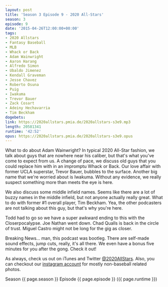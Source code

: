 ```yaml
---
layout: post
title: 'Season 3 Episode 9 - 2020 All-Stars'
season: 3
episode: 9
date: '2015-04-26T12:00:00+00:00'
tags:
- 2020 Allstars
- Fantasy Baseball
- MLB
- Whack or Back
- Adam Wainwright
- Aaron Harang
- Alfredo Simon
- Ubaldo Jimenez
- Kendall Graveman
- Jesse Chavez
- Roberto Osuna
- Puig
- Iwakuma
- Trevor Bauer
- Zack Cosart
- Adeiny Hechavarria
- Tim Beckham
dogebets:
link: https://2020allstars.pmia.de/2020allstars-s3e9.mp3
length: 20581341
runtime: '42:52'
opus: https://2020allstars.pmia.de/2020allstars-s3e9.opus
---
```

What to do about Adam Wainwright?  In typical 2020 All-Star fashion, we talk about guys that are nowhere near his caliber, but that's what you've come to expect from us.  A change of pace, we discuss old guys that you could replace him with in an impromptu Whack or Back.  Our love affair with former UCLA superstar, Trevor Bauer, bubbles to the surface.  Another big name that we're worried about is Iwakuma.  Without any evidence, we really suspect something more than meets the eye is here.

We also discuss some middle infield names.  Seems like there are a lot of buzzy names in the middle infield, but not anyone actually really great.  What to do with former #1 overall player, Tim Beckham.  Yea, the other podcasters are not talking about this guy, but that's why you're here.

Todd had to go so we have a super awkward ending to this with the Closerpocalypse.  Joe Nathan went down.  Chad Qualls is back in the circle of trust.  Miguel Castro might not be long for the gig as closer.

Breaking News... man, this podcast was bootleg.  There are self-made sound effects, jump cuts, really, it's all there.  We even have a bonus five minutes for you after the gong.  Check it out!

As always, check us out on iTunes and Twitter [@2020AllStars](https://www.twitter.com/2020allstars).  Also, you can checkout our [instagram account](https://www.instagram.com/2020allstars) for mostly non-baseball related photos.

Season {{ page.season }} Episode {{ page.episode }} ({{ page.runtime }})  
